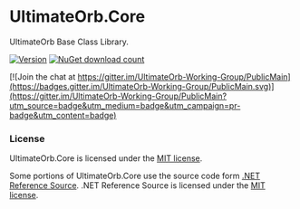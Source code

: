 # UltimateOrb.Core

UltimateOrb Base Class Library.

[![Version](https://img.shields.io/nuget/vpre/UltimateOrb.Core.svg)](https://www.nuget.org/packages/UltimateOrb.Core)
[![NuGet download count](https://img.shields.io/nuget/dt/UltimateOrb.Core.svg)](https://www.nuget.org/packages/UltimateOrb.Core)

[![Join the chat at https://gitter.im/UltimateOrb-Working-Group/PublicMain](https://badges.gitter.im/UltimateOrb-Working-Group/PublicMain.svg)](https://gitter.im/UltimateOrb-Working-Group/PublicMain?utm_source=badge&utm_medium=badge&utm_campaign=pr-badge&utm_content=badge)

### License

UltimateOrb.Core is licensed under the [MIT license](LICENSE).

Some portions of UltimateOrb.Core use the source code form [.NET Reference Source](https://github.com/Microsoft/referencesource).
.NET Reference Source is licensed under the [MIT license](https://github.com/Microsoft/referencesource/blob/master/LICENSE.txt).
